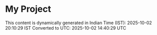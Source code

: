 # My Project

This content is dynamically generated in Indian Time (IST): 2025-10-02 20:10:29 IST
Converted to UTC: 2025-10-02 14:40:29 UTC

